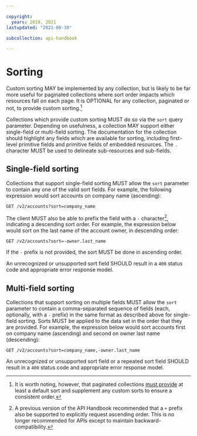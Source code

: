 ```yaml
---

copyright:
  years: 2019, 2021
lastupdated: "2021-06-30"

subcollection: api-handbook

---
```


# Sorting

Custom sorting MAY be implemented by any collection, but is likely to be far more useful for
paginated collections where sort order impacts which resources fall on each page. It is OPTIONAL for
any collection, paginated or not, to provide custom sorting.[^custom-sorting-optional]

Collections which provide custom sorting MUST do so via the `sort` query parameter. Depending on
usefulness, a collection MAY support either single-field or multi-field sorting. The documentation
for the collection should highlight any fields which are available for sorting, including
first-level primitive fields and primitive fields of embedded resources. The `.` character MUST be
used to delineate sub-resources and sub-fields.

## Single-field sorting

Collections that support single-field sorting MUST allow the `sort` parameter to contain any one of
the valid sort fields. For example, the following expression would sort accounts on company name
(ascending):

`GET /v2/accounts?sort=company_name`

The client MUST also be able to prefix the field with a `-` character[^plus-deprecated], indicating
a descending sort order. For example, the expression below would sort on the last name of the
account owner, in descending order:

`GET /v2/accounts?sort=-owner.last_name`

If the `-` prefix is not provided, the sort MUST be done in ascending order.

An unrecognized or unsupported sort field SHOULD result in a `400` status code and appropriate
error response model.

## Multi-field sorting

Collections that support sorting on multiple fields MUST allow the `sort` parameter to contain a
comma-separated sequence of fields (each, optionally, with a `-` prefix) in the same format as
described above for single-field sorting. Sorts MUST be applied to the data set in the order that
they are provided. For example, the expression below would sort accounts first on company name
(ascending) and second on owner last name (descending):

`GET /v2/accounts?sort=company_name,-owner.last_name`

An unrecognized or unsupported sort field or a repeated sort field SHOULD result in a `400` status
code and appropriate error response model.

[^custom-sorting-optional]: It is worth noting, however, that paginated collections [must
  provide](/docs/api-handbook/collections/pagination.html#pagination-and-sorting) at least a default
  sort and supplement any custom sorts to ensure a consistent order.

[^plus-deprecated]: A previous version of the API Handbook recommended that a `+` prefix also be
supported to explicitly request ascending order. This is no longer recommended for APIs except to
maintain backward-compatibility.
